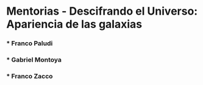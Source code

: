 # Mentorias - Descifrando el Universo: Apariencia de las galaxias
### * Franco Paludi 
### * Gabriel Montoya
### * Franco Zacco
